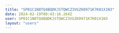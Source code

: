 ```yaml
---
title: "SP01C1N8TQ4BQDKJSTQWCZ3VGZK0971K7K01X1N3"
date: 2024-02-19T08:43:16.264Z
user: SP01C1N8TQ4BQDKJSTQWCZ3VGZK0971K7K01X1N3
layout: "users"
---
```

    